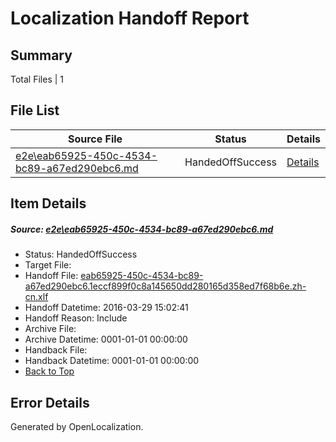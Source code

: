 # <a name='report-top'></a> Localization Handoff Report

## Summary
 Total Files | 1

## File List
 Source File | Status | Details 
 ----------- | ------ | ------- 
 [e2e\eab65925-450c-4534-bc89-a67ed290ebc6.md](https://github.com/OpenLocalizationTest/oltest/blob/fc6f78d93f4984eb4a4eec6e7b1c383277b3f1db/e2e/eab65925-450c-4534-bc89-a67ed290ebc6.md) | HandedOffSuccess | [Details](#a03fb365ffe4898c3af8153fe511b6632bf55a711)

## Item Details
##### <a name='a03fb365ffe4898c3af8153fe511b6632bf55a711'></a> Source: [e2e\eab65925-450c-4534-bc89-a67ed290ebc6.md](https://github.com/OpenLocalizationTest/oltest/blob/fc6f78d93f4984eb4a4eec6e7b1c383277b3f1db/e2e/eab65925-450c-4534-bc89-a67ed290ebc6.md)
* Status: HandedOffSuccess
* Target File: 
* Handoff File: [eab65925-450c-4534-bc89-a67ed290ebc6.1eccf899f0c8a145650dd280165d358ed7f68b6e.zh-cn.xlf](https://github.com/OpenLocalizationTestOrg/olhandoff-e2e/blob/75b354a3c2ad592f6691f3d5a75c8d81a4b6aad9/ol-handoff/OpenLocalizationTestOrg/oltest.zh-cn/ci/ht/eab65925-450c-4534-bc89-a67ed290ebc6.1eccf899f0c8a145650dd280165d358ed7f68b6e.zh-cn.xlf)
* Handoff Datetime: 2016-03-29 15:02:41
* Handoff Reason: Include
* Archive File: 
* Archive Datetime: 0001-01-01 00:00:00
* Handback File: 
* Handback Datetime: 0001-01-01 00:00:00
* [Back to Top](#report-top)


## Error Details

Generated by OpenLocalization.
